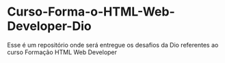 # Curso-Forma-o-HTML-Web-Developer-Dio
Esse é um repositório onde será entregue os desafios da Dio referentes ao curso Formação HTML Web Developer
